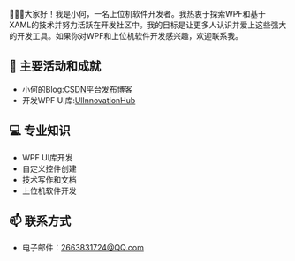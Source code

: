 👋👋👋大家好！我是小何，一名上位机软件开发者。我热衷于探索WPF和基于XAML的技术并努力活跃在开发社区中。我的目标是让更多人认识并爱上这些强大的开发工具。如果你对WPF和上位机软件开发感兴趣，欢迎联系我。

## 🚀 主要活动和成就

- 小何的Blog:[CSDN平台发布博客](https://blog.csdn.net/weixin_48239221?spm=1000.2115.3001.5343)
- 开发WPF UI库:[UllnnovationHub](https://github.com/he-ze-xi/UllnnovationHub)

## 💻 专业知识

* WPF UI库开发
* 自定义控件创建
* 技术写作和文档
* 上位机软件开发

## 📫 联系方式

- 电子邮件：2663831724@QQ.com

